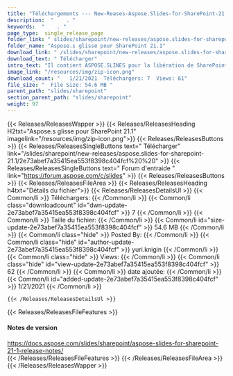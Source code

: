 ```yaml
---
title: "Téléchargements --- New-Reases-Aspose.Slides-for-SharePoint-21.1." 
description:  "    . " 
keywords:  "    . " 
page_type:  single_release_page
folder_link: " slides/sharepoint/new-releases/aspose.slides-for-sharepoint-21.1/"
folder_name: "Aspose.s glisse pour SharePoint 21.1"
download_link: " /slides/sharepoint/new-releases/aspose.slides-for-sharepoint-21.1/2e73abef7a35415ea553f8398c404fcf"
download_text: " Télécharger"
intro_text: "Il contient ASPOSE.SLINES pour la libération de SharePoint 21.1."
image_link: "/resources/img/zip-icon.png"
download_count: "   1/21/2021  Téléchargers: 7  Views: 61"
file_size: "  File Size: 54.6 MB "
parent_path: "slides/sharepoint"
section_parent_path: "slides/sharepoint"
weight: 97
---
```


{{< Releases/ReleasesWapper >}}
  {{< Releases/ReleasesHeading H2txt="Aspose.s glisse pour SharePoint 21.1" imagelink="/resources/img/zip-icon.png">}}
  {{< Releases/ReleasesButtons >}}
    {{< Releases/ReleasesSingleButtons text=" Télécharger" link="/slides/sharepoint/new-releases/aspose.slides-for-sharepoint-21.1/2e73abef7a35415ea553f8398c404fcf%20%20" >}}
    {{< Releases/ReleasesSingleButtons text=" Forum d'entraide " link="https://forum.aspose.com/c/slides" >}}
  {{< Releases/ReleasesButtons >}}
  {{< Releases/ReleasesFileArea >}}
    {{< Releases/ReleasesHeading h4txt="Détails du fichier">}}
    {{< Releases/ReleasesDetailsUl >}}
            {{< Common/li  >}} Téléchargers: {{< /Common/li >}} 
      {{< Common/li class="downloadcount" id="dwn-update-2e73abef7a35415ea553f8398c404fcf" >}} 7 {{< /Common/li >}} 
      {{< Common/li  >}} Taille du fichier: {{< /Common/li >}} 
      {{< Common/li id="size-update-2e73abef7a35415ea553f8398c404fcf" >}} 54.6 MB {{< /Common/li >}} 
      {{< Common/li  class="hide" >}} Posted By: {{< /Common/li >}} 
      {{< Common/li class="hide" id="author-update-2e73abef7a35415ea553f8398c404fcf" >}} yuri.knigin {{< /Common/li >}} 
      {{< Common/li class="hide"  >}} Views: {{< /Common/li >}} 
      {{< Common/li class="hide" id="view-update-2e73abef7a35415ea553f8398c404fcf" >}} 62 {{< /Common/li >}} 
      {{< Common/li  >}} date ajoutée: {{< /Common/li >}} 
      {{< Common/li id="added-update-2e73abef7a35415ea553f8398c404fcf" >}} 1/21/2021 {{< /Common/li >}} 

    {{< /Releases/ReleasesDetailsUl >}}

  {{< Releases/ReleasesFileFeatures >}}
      <h4>Notes de version</h4><div><a href="https://docs.aspose.com/slides/sharepoint/aspose-slides-for-sharepoint-21-1-release-notes/">https://docs.aspose.com/slides/sharepoint/aspose-slides-for-sharepoint-21-1-release-notes/</a></div>
  {{< /Releases/ReleasesFileFeatures >}}
 {{< /Releases/ReleasesFileArea >}}
{{< /Releases/ReleasesWapper >}}


